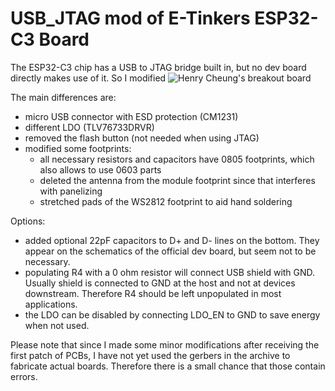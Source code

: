 # USB_JTAG mod of E-Tinkers ESP32-C3 Board

The ESP32-C3 chip has a USB to JTAG bridge built in, but no dev board directly makes use of it. So I modified
![ Henry Cheung's breakout board](https://github.com/e-tinkers/e-tinkers-esp32-c3-board/)

The main differences are:
  * micro USB connector with ESD protection (CM1231)
  * different LDO (TLV76733DRVR)
  * removed the flash button (not needed when using JTAG)
  * modified some footprints:
	* all necessary resistors and capacitors have 0805 footprints, which also allows to use 0603 parts
	* deleted the antenna from the module footprint since that interferes with panelizing 
	* stretched pads of the WS2812 footprint to aid hand soldering

Options:
  * added optional 22pF capacitors to D+ and D- lines on the bottom. They appear on the schematics of the official dev board, but seem not to be necessary.
  * populating R4 with a 0 ohm resistor will connect USB shield with GND. Usually shield is connected to GND at the host and not at devices downstream. Therefore R4 should be left unpopulated in most applications. 
  * the LDO can be disabled by connecting LDO_EN to GND to save energy when not used.

Please note that since I made some minor modifications after receiving
the first patch of PCBs, I have not yet used the gerbers in the
archive to fabricate actual boards. Therefore there is a small chance
that those contain errors.
